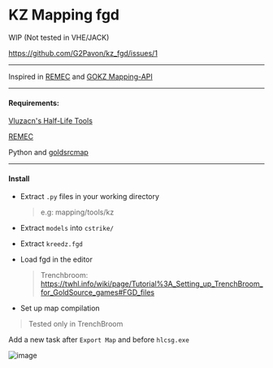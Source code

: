 # KZ Mapping fgd

WIP (Not tested in VHE/JACK)

https://github.com/G2Pavon/kz_fgd/issues/1

---
Inspired in [REMEC](https://gitlab.com/merisanu.alex/remec) and [GOKZ Mapping-API](https://github.com/KZGlobalTeam/gokz/wiki/Mapping-API)

---
#### Requirements:

[Vluzacn's Half-Life Tools](https://web.archive.org/web/20200306193505/http://forums.svencoop.com/forumdisplay.php/217-Vluzacn-s-Map-Compile-Tools)

[REMEC](https://gitlab.com/merisanu.alex/remec)

Python and [goldsrcmap](https://github.com/G2Pavon/goldsrcmap)


---
#### Install
- Extract `.py` files in your working directory 
  >e.g: mapping/tools/kz
- Extract `models` into `cstrike/`
- Extract `kreedz.fgd`
- Load fgd in the editor
  >Trenchbroom: https://twhl.info/wiki/page/Tutorial%3A_Setting_up_TrenchBroom_for_GoldSource_games#FGD_files


- Set up map compilation  
>Tested only in TrenchBroom

Add a new task after `Export Map` and before `hlcsg.exe`

![image](https://github.com/G2Pavon/kz_fgd/assets/14117486/ac686b3b-f29c-4d0a-817e-6873b63f6a44)

